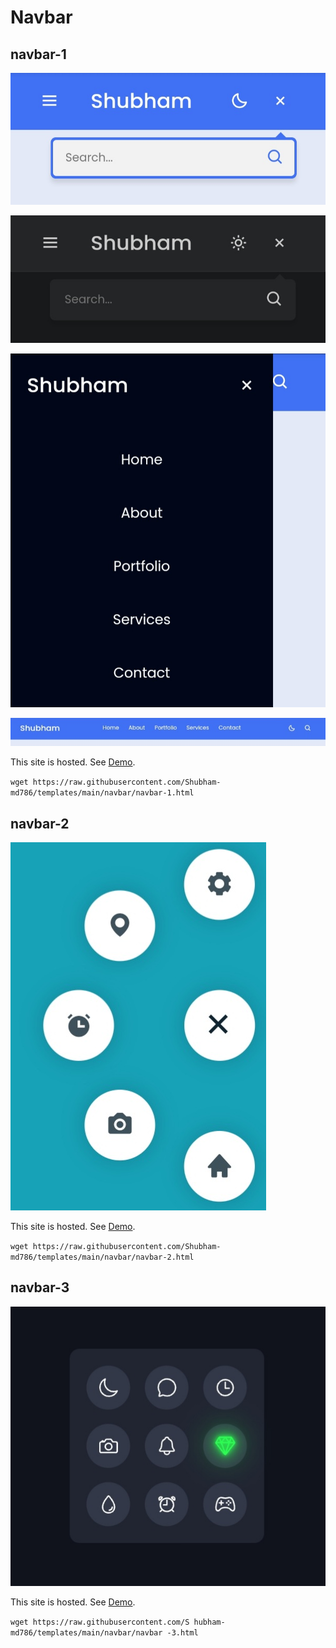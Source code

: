 # Navbar

## navbar-1

![navbar-1-light](./images/navbar-1-light.jpg)

![navbar-1-dark](./images/navbar-1-dark.jpg)

![navbar-1-mobile](./images/navbar-1-mobile.jpg)

![navbar-1-desktop](./images/navbar-1-desktop.jpg)

This site is hosted. See [Demo](https://templatos.netlify.app/navbar/navbar-1).

`wget https://raw.githubusercontent.com/Shubham-md786/templates/main/navbar/navbar-1.html`

## navbar-2

![navbar-2](./images/navbar-2.jpg)

This site is hosted. See [Demo](https://templatos.netlify.app/navbar/navbar-2).

`wget https://raw.githubusercontent.com/Shubham-md786/templates/main/navbar/navbar-2.html`

## navbar-3

![navbar-3](./images/navbar-3.jpg)

This site is hosted. See [Demo](https://templatos.netlify.app/navbar/navbar-3).

`wget https://raw.githubusercontent.com/S
hubham-md786/templates/main/navbar/navbar
-3.html`
